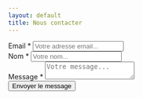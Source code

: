 ```yaml
---
layout: default
title: Nous contacter
---
```


<div class="contact-form">
  <form action="{{site.contact_action}}" method="POST">
    <div class="item">
      <label>
        Email *
      </label>
      <input type="email" name="_replyto" placeholder="Votre adresse email...">
    </div>
    <div class="item">
      <label>
        Nom *
      </label>
      <input type="text" name="name" placeholder="Votre nom...">
    </div>
    <div class="item">
      <label>
        Message *
      </label>
      <textarea name="message" placeholder="Votre message..."></textarea>
    </div>
    <div class="actions">
      <input type="submit" value="Envoyer le message" class="button">
    </div>
  </form>
</div>
